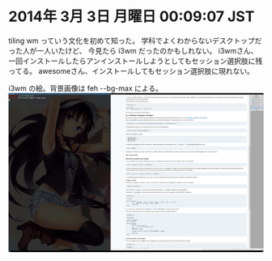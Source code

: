 # 2014年  3月  3日 月曜日 00:09:07 JST

tiling wm っていう文化を初めて知った。
学科でよくわからないデスクトップだった人が一人いたけど、
今見たら i3wm だったのかもしれない。
i3wmさん、一回インストールしたらアンインストールしようとしてもセッション選択肢に残ってる。
awesomeさん、インストールしてもセッション選択肢に現れない。

i3wm の絵。背景画像は feh --bg-max による。
![](../../img/140303.png)
